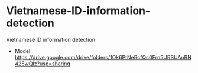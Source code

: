 # Vietnamese-ID-information-detection
Vietnamese ID information detection
- Model: https://drive.google.com/drive/folders/1Ok6PtNeRcfQc0Frn5URSUAnRN425wQIz?usp=sharing
